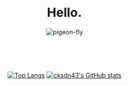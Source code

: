 <div align="center">
<br/>
<h1 align="center">Hello.</h1>
  
![pigeon-fly](https://user-images.githubusercontent.com/101384306/200125403-14b7b951-3709-453d-9d3d-c50c2d81845d.gif)

  
<br/><br/><br/><br/> 
[![Top Langs](https://github-readme-stats.vercel.app/api/top-langs/?username=cksdn43&langs_count=8)](https://github.com/cksdn43)
[![cksdn43's GitHub stats](https://github-readme-stats.vercel.app/api?username=cksdn43&show_icons=true)](https://github.com/cksdn43)
